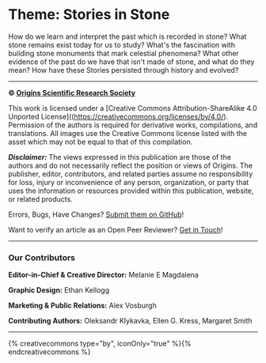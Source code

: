 # Theme: Stories in Stone

How do we learn and interpret the past which is recorded in stone? What stone remains exist today for us to study? What's the fascination with building stone monuments that mark celestial phenomena? What other evidence of the past do we have that isn't made of stone, and what do they mean? How have these Stories persisted through history and evolved?

---

**© [Origins Scientific Research Society](http://www.knowyourorigins.org)**

This work is licensed under a [Creative Commons Attribution-ShareAlike 4.0 Unported License]((https://creativecommons.org/licenses/by/4.0/). Permission of the authors is required for derivative works, compilations, and translations. All images use the Creative Commons license listed with the asset which may not be equal to that of this compilation.

***Disclaimer:*** The views expressed in this publication are those of the authors and do not necessarily reflect the position or views of Origins. The publisher, editor, contributors, and related parties assume no responsibility for loss, injury or inconvenience of any person, organization, or party that uses the information or resources provided within this publication, website, or related products.

Errors, Bugs, Have Changes? [Submit them on GitHub](https://github.com/OriginsSRS/theme-stories-in-stone/issues)!

Want to verify an article as an Open Peer Reviewer? [Get in Touch](mailto:editor@knowyourorigins.org)!

---

### Our Contributors

**Editor-in-Chief & Creative Director:** Melanie E Magdalena

**Graphic Design:** Ethan Kellogg

**Marketing & Public Relations:** Alex Vosburgh

**Contributing Authors:** Oleksandr Klykavka, Ellen G. Kress, Margaret Smith

---

{% creativecommons type="by", iconOnly="true" %}{% endcreativecommons %}